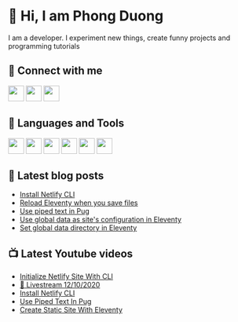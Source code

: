 # 👋 Hi, I am Phong Duong

I am a developer. I experiment new things, create funny projects and programming tutorials

## 🔗 Connect with me

[<img height="32" width="32" src="https://cdn.jsdelivr.net/npm/simple-icons@v3/icons/youtube.svg" />](https://www.youtube.com/channel/UCXykqt3V2-9bYXKWZRcH0rA)
[<img height="32" width="32" src="https://cdn.jsdelivr.net/npm/simple-icons@v3/icons/twitter.svg" />](https://twitter.com/koo_gio)
[<img height="32" width="32" src="https://cdn.jsdelivr.net/npm/simple-icons@v3/icons/facebook.svg" />](https://www.facebook.com/koogio)


## 🧰 Languages and Tools

[<img height="32" width="32" src="https://cdn.jsdelivr.net/npm/simple-icons@v3/icons/javascript.svg" />](javascript)
[<img height="32" width="32" src="https://cdn.jsdelivr.net/npm/simple-icons@v3/icons/html5.svg" />](html5)
[<img height="32" width="32" src="https://cdn.jsdelivr.net/npm/simple-icons@v3/icons/css3.svg" />](css3)
[<img height="32" width="32" src="https://cdn.jsdelivr.net/npm/simple-icons@v3/icons/node-dot-js.svg" />](nodejs)
[<img height="32" width="32" src="https://cdn.jsdelivr.net/npm/simple-icons@v3/icons/react.svg" />](react)
[<img height="32" width="32" src="https://cdn.jsdelivr.net/npm/simple-icons@v3/icons/vue-dot-js.svg" />](vue)

## 📝 Latest blog posts

<!-- BLOG-POST-LIST:START -->
- [Install Netlify CLI](https://phongduong.dev/blog/install-netlify-cli/)
- [Reload Eleventy when you save files](https://phongduong.dev/blog/reload-eleventy-when-you-save-files/)
- [Use piped text in Pug](https://phongduong.dev/blog/use-piped-text-in-pug/)
- [Use global data as site's configuration in Eleventy](https://phongduong.dev/blog/use-global-data-as-site-s-configuration-in-eleventy/)
- [Set global data directory in Eleventy](https://phongduong.dev/blog/set-global-data-directory-in-eleventy/)
<!-- BLOG-POST-LIST:END -->

## 📺 Latest Youtube videos

<!-- YOUTUBE-VIDEO-LIST:START -->
- [Initialize Netlify Site With CLI](https://www.youtube.com/watch?v=NxjigOJ5-TA)
- [🔴 Livestream 12/10/2020](https://www.youtube.com/watch?v=Yjd42Au20Bw)
- [Install Netlify CLI](https://www.youtube.com/watch?v=8xTvogLQQBU)
- [Use Piped Text In Pug](https://www.youtube.com/watch?v=uHiYnlf01Hc)
- [Create Static Site With Eleventy](https://www.youtube.com/watch?v=TEz4QlzlrSA)
<!-- YOUTUBE-VIDEO-LIST:END -->
